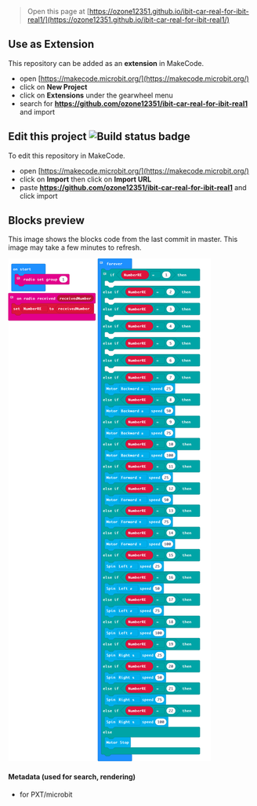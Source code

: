 
> Open this page at [https://ozone12351.github.io/ibit-car-real-for-ibit-real1/](https://ozone12351.github.io/ibit-car-real-for-ibit-real1/)

## Use as Extension

This repository can be added as an **extension** in MakeCode.

* open [https://makecode.microbit.org/](https://makecode.microbit.org/)
* click on **New Project**
* click on **Extensions** under the gearwheel menu
* search for **https://github.com/ozone12351/ibit-car-real-for-ibit-real1** and import

## Edit this project ![Build status badge](https://github.com/ozone12351/ibit-car-real-for-ibit-real1/workflows/MakeCode/badge.svg)

To edit this repository in MakeCode.

* open [https://makecode.microbit.org/](https://makecode.microbit.org/)
* click on **Import** then click on **Import URL**
* paste **https://github.com/ozone12351/ibit-car-real-for-ibit-real1** and click import

## Blocks preview

This image shows the blocks code from the last commit in master.
This image may take a few minutes to refresh.

![A rendered view of the blocks](https://github.com/ozone12351/ibit-car-real-for-ibit-real1/raw/master/.github/makecode/blocks.png)

#### Metadata (used for search, rendering)

* for PXT/microbit
<script src="https://makecode.com/gh-pages-embed.js"></script><script>makeCodeRender("{{ site.makecode.home_url }}", "{{ site.github.owner_name }}/{{ site.github.repository_name }}");</script>
